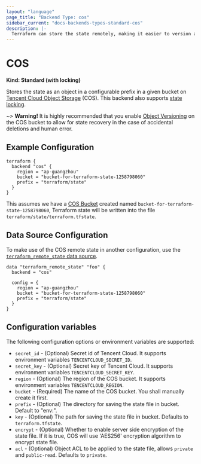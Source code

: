 ```yaml
---
layout: "language"
page_title: "Backend Type: cos"
sidebar_current: "docs-backends-types-standard-cos"
description: |-
  Terraform can store the state remotely, making it easier to version and work with in a team.
---
```


# COS

**Kind: Standard (with locking)**

Stores the state as an object in a configurable prefix in a given bucket on [Tencent Cloud Object Storage](https://intl.cloud.tencent.com/product/cos) (COS).
This backend also supports [state locking](/docs/language/state/locking.html).

~> **Warning!** It is highly recommended that you enable [Object Versioning](https://intl.cloud.tencent.com/document/product/436/19883)
on the COS bucket to allow for state recovery in the case of accidental deletions and human error.

## Example Configuration

```hcl
terraform {
  backend "cos" {
    region = "ap-guangzhou"
    bucket = "bucket-for-terraform-state-1258798060"
    prefix = "terraform/state"
  }
}
```

This assumes we have a [COS Bucket](https://registry.terraform.io/providers/tencentcloudstack/tencentcloud/latest/docs/resources/cos_bucket) created named `bucket-for-terraform-state-1258798060`,
Terraform state will be written into the file `terraform/state/terraform.tfstate`.

## Data Source Configuration

To make use of the COS remote state in another configuration, use the [`terraform_remote_state` data source](/docs/language/state/remote-state-data.html).

```hcl
data "terraform_remote_state" "foo" {
  backend = "cos"

  config = {
    region = "ap-guangzhou"
    bucket = "bucket-for-terraform-state-1258798060"
    prefix = "terraform/state"
  }
}
```

## Configuration variables

The following configuration options or environment variables are supported:

- `secret_id` - (Optional) Secret id of Tencent Cloud. It supports environment variables `TENCENTCLOUD_SECRET_ID`.
- `secret_key` - (Optional) Secret key of Tencent Cloud. It supports environment variables `TENCENTCLOUD_SECRET_KEY`.
- `region` - (Optional) The region of the COS bucket. It supports environment variables `TENCENTCLOUD_REGION`.
- `bucket` - (Required) The name of the COS bucket. You shall manually create it first.
- `prefix` - (Optional) The directory for saving the state file in bucket. Default to "env:".
- `key` - (Optional) The path for saving the state file in bucket. Defaults to `terraform.tfstate`.
- `encrypt` - (Optional) Whether to enable server side encryption of the state file. If it is true, COS will use 'AES256' encryption algorithm to encrypt state file.
- `acl` - (Optional) Object ACL to be applied to the state file, allows `private` and `public-read`. Defaults to `private`.
